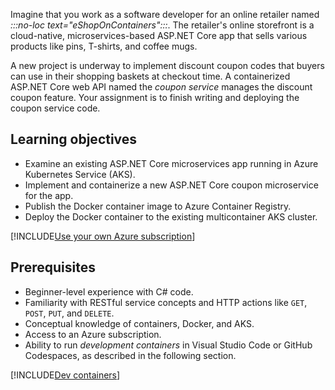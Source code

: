 Imagine that you work as a software developer for an online retailer named *:::no-loc text="eShopOnContainers":::*. The retailer's online storefront is a cloud-native, microservices-based ASP.NET Core app that sells various products like pins, T-shirts, and coffee mugs.

A new project is underway to implement discount coupon codes that buyers can use in their shopping baskets at checkout time. A containerized ASP.NET Core web API named the *coupon service* manages the discount coupon feature. Your assignment is to finish writing and deploying the coupon service code.

## Learning objectives

- Examine an existing ASP.NET Core microservices app running in Azure Kubernetes Service (AKS).
- Implement and containerize a new ASP.NET Core coupon microservice for the app.
- Publish the Docker container image to Azure Container Registry.
- Deploy the Docker container to the existing multicontainer AKS cluster.

[!INCLUDE[Use your own Azure subscription](../../includes/microservices/your-own-az-subscription.md)]

## Prerequisites

- Beginner-level experience with C# code.
- Familiarity with RESTful service concepts and HTTP actions like `GET`, `POST`, `PUT`, and `DELETE`.
- Conceptual knowledge of containers, Docker, and AKS.
- Access to an Azure subscription.
- Ability to run *development containers* in Visual Studio Code or GitHub Codespaces, as described in the following section.

[!INCLUDE[Dev containers](../../includes/dev-containers/required.md)]

